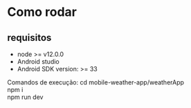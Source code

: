 # Como rodar

## requisitos
- node >= v12.0.0
- Android studio 
- Android SDK version: >= 33

Comandos de execução:
  cd mobile-weather-app/weatherApp
  <br>
  npm i
  <br>
  npm run dev
